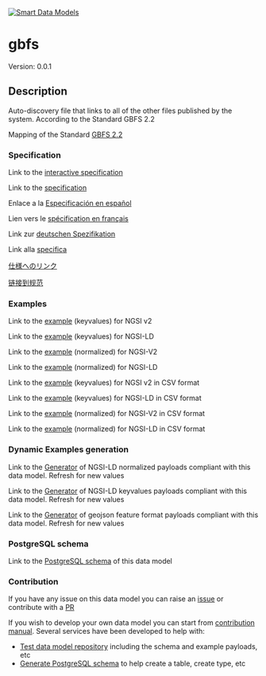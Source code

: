 [![Smart Data Models](https://smartdatamodels.org/wp-content/uploads/2022/01/SmartDataModels_logo.png "Logo")](https://smartdatamodels.org)
# gbfs
Version: 0.0.1

## Description 

Auto-discovery file that links to all of the other files published by the system. According to the Standard GBFS 2.2

Mapping of the Standard [GBFS 2.2](https://github.com/NABSA/gbfs/blob/v2.2/gbfs.md)
### Specification

Link to the [interactive specification](https://swagger.lab.fiware.org/?url=https://smart-data-models.github.io/dataModel.GBFS/gbfs/swagger.yaml)

Link to the [specification](https://github.com/smart-data-models/dataModel.GBFS/blob/master/gbfs/doc/spec.md)

Enlace a la [Especificación en español](https://github.com/smart-data-models/dataModel.GBFS/blob/master/gbfs/doc/spec_ES.md)

Lien vers le [spécification en français](https://github.com/smart-data-models/dataModel.GBFS/blob/master/gbfs/doc/spec_FR.md)

Link zur [deutschen Spezifikation](https://github.com/smart-data-models/dataModel.GBFS/blob/master/gbfs/doc/spec_DE.md)

Link alla [specifica](https://github.com/smart-data-models/dataModel.GBFS/blob/master/gbfs/doc/spec_IT.md)

[仕様へのリンク](https://github.com/smart-data-models/dataModel.GBFS/blob/master/gbfs/doc/spec_JA.md)

[链接到规范](https://github.com/smart-data-models/dataModel.GBFS/blob/master/gbfs/doc/spec_ZH.md)
### Examples

Link to the [example](https://smart-data-models.github.io/dataModel.GBFS/gbfs/examples/example.json) (keyvalues) for NGSI v2

Link to the [example](https://smart-data-models.github.io/dataModel.GBFS/gbfs/examples/example.jsonld) (keyvalues) for NGSI-LD

Link to the [example](https://smart-data-models.github.io/dataModel.GBFS/gbfs/examples/example-normalized.json) (normalized) for NGSI-V2

Link to the [example](https://smart-data-models.github.io/dataModel.GBFS/gbfs/examples/example-normalized.jsonld) (normalized) for NGSI-LD

Link to the [example](https://github.com/smart-data-models/dataModel.GBFS/blob/master/gbfs/examples/example.json.csv) (keyvalues) for NGSI v2 in CSV format

Link to the [example](https://github.com/smart-data-models/dataModel.GBFS/blob/master/gbfs/examples/example.jsonld.csv) (keyvalues) for NGSI-LD in CSV format

Link to the [example](https://github.com/smart-data-models/dataModel.GBFS/blob/master/gbfs/examples/example-normalized.json.csv) (normalized) for NGSI-V2 in CSV format

Link to the [example](https://github.com/smart-data-models/dataModel.GBFS/blob/master/gbfs/examples/example-normalized.jsonld.csv) (normalized) for NGSI-LD in CSV format
### Dynamic Examples generation

Link to the [Generator](https://smartdatamodels.org/extra/ngsi-ld_generator.php?schemaUrl=https://raw.githubusercontent.com/smart-data-models/dataModel.GBFS/master/gbfs/schema.json&email=info@smartdatamodels.org) of NGSI-LD normalized payloads compliant with this data model. Refresh for new values

Link to the [Generator](https://smartdatamodels.org/extra/ngsi-ld_generator_keyvalues.php?schemaUrl=https://raw.githubusercontent.com/smart-data-models/dataModel.GBFS/master/gbfs/schema.json&email=info@smartdatamodels.org) of NGSI-LD keyvalues payloads compliant with this data model. Refresh for new values

Link to the [Generator](https://smartdatamodels.org/extra/geojson_features_generator.php?schemaUrl=https://raw.githubusercontent.com/smart-data-models/dataModel.GBFS/master/gbfs/schema.json&email=info@smartdatamodels.org) of geojson feature format payloads compliant with this data model. Refresh for new values
### PostgreSQL schema

Link to the [PostgreSQL schema](https://github.com/smart-data-models/dataModel.GBFS/blob/master/gbfs/schema.sql) of this data model
### Contribution

 If you have any issue on this data model you can raise an [issue](https://github.com/smart-data-models/dataModel.GBFS/issues)  or contribute with a [PR](https://github.com/smart-data-models/dataModel.GBFS/pulls)

 If you wish to develop your own data model you can start from [contribution manual](https://bit.ly/contribution_manual). Several services have been developed to help with: 
 - [Test data model repository](https://smartdatamodels.org/index.php/data-models-contribution-api/) including the schema and example payloads, etc
 - [Generate PostgreSQL schema](https://smartdatamodels.org/index.php/sql-service/) to help create a table, create type, etc